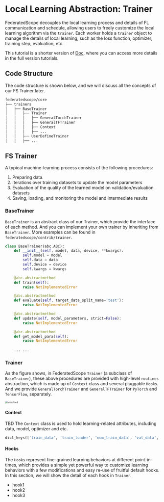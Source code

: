 # Local Learning Abstraction: Trainer

FederatedScope decouples the local learning process and details of FL communication and schedule, allowing users to freely customize the local learning algorithm via the `trainer`. Each worker holds a `trainer` object to manage the details of local learning, such as the loss function, optimizer, training step, evaluation, etc.

This tutorial is a shorter version of [Doc](https://federatedscope.io/docs/trainer/), where you can access more details in the full version tutorials.

## Code Structure

The code structure is shown below, and we will discuss all the concepts of our FS Trainer later.

```bash
federatedscope/core
├── trainers
│   ├── BaseTrainer
│   │   ├── Trainer
│   │   │   ├── GeneralTorchTrainer
│   │   │   ├── GeneralTFTrainer
│   │   │   ├── Context
│   │   │   ├── ...
│   │   ├── UserDefineTrainer
│   │   ├── ...
```

## FS Trainer

A typical machine-learning process consists of the following procedures:

1. Preparing data.
2. Iterations over training datasets to update the model parameters
3. Evaluation of the quality of the learned model on validation/evaluation datasets
4. Saving, loading, and monitoring the model and intermediate results

### BaseTrainer

`BaseTrainer` is an abstract class of our Trainer, which provide the interface of each method. And you can implement your own trainer by inheriting from `BaseTrainer`. More examples can be found in `federatedscope/contrib/trainer`.

```python
class BaseTrainer(abc.ABC):
    def __init__(self, model, data, device, **kwargs):
        self.model = model
        self.data = data
        self.device = device
        self.kwargs = kwargs

    @abc.abstractmethod
    def train(self):
        raise NotImplementedError

    @abc.abstractmethod
    def evaluate(self, target_data_split_name='test'):
        raise NotImplementedError

    @abc.abstractmethod
    def update(self, model_parameters, strict=False):
        raise NotImplementedError

    @abc.abstractmethod
    def get_model_para(self):
        raise NotImplementedError
    
    ... ...
```

### Trainer

As the figure shows, in FederatedScope `Trainer` (a subclass of `BaseTrainer`), these above procedures are provided with high-level `routines` abstraction, which is made up of `Context` class and several pluggable `Hooks`. And we provide `GeneralTorchTrainer` and `GeneralTFTrainer` for `PyTorch` and `TensorFlow`, separately.

<img src="https://img.alicdn.com/imgextra/i4/O1CN01H8OEeS1tdhR38C4dK_!!6000000005925-2-tps-1504-874.png" alt="undefined" style="zoom:50%;" />

#### Context
TBD
The `Context` class is used to hold learning-related attributes, including data, model, optimizer and etc.

```python
dict_keys(['train_data', 'train_loader', 'num_train_data', 'val_data', 'val_loader', 'num_val_data', 'test_data', 'test_loader', 'num_test_data', 'lifecycles', 'cfg', 'model', 'data', 'device', 'cur_mode', 'mode_stack', 'cur_split', 'split_stack', 'trainable_para_names', 'criterion', 'regularizer', 'grad_clip', 'num_train_batch', 'num_train_batch_last_epoch', 'num_train_epoch', 'num_total_train_batch', 'num_val_epoch', 'num_val_batch', 'num_test_epoch', 'num_test_batch', 'monitor', 'models', 'mirrored_models', 'optimizer', 'scheduler', 'loss_batch_total', 'loss_regular_total', 'num_samples', 'ys_true', 'ys_prob', 'eval_metrics'])
```

#### Hooks

The `Hooks` represent fine-grained learning behaviors at different point-in-times, which provides a simple yet powerful way to customize learning behaviors with a few modifications and easy re-use of fruitful default hooks. In this section, we will show the detail of each hook in `Trainer`.

* hook1
* hook2
* hook3